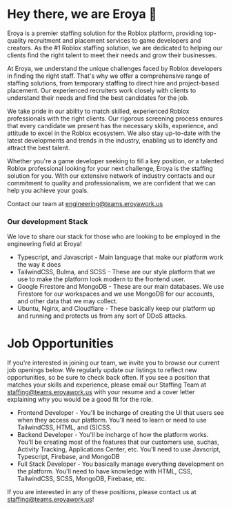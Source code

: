 # Hey there, we are Eroya 👋

Eroya is a premier staffing solution for the Roblox platform, providing top-quality recruitment and placement services to game developers and creators. As the #1 Roblox staffing solution, we are dedicated to helping our clients find the right talent to meet their needs and grow their businesses.

At Eroya, we understand the unique challenges faced by Roblox developers in finding the right staff. That's why we offer a comprehensive range of staffing solutions, from temporary staffing to direct hire and project-based placement. Our experienced recruiters work closely with clients to understand their needs and find the best candidates for the job.

We take pride in our ability to match skilled, experienced Roblox professionals with the right clients. Our rigorous screening process ensures that every candidate we present has the necessary skills, experience, and attitude to excel in the Roblox ecosystem. We also stay up-to-date with the latest developments and trends in the industry, enabling us to identify and attract the best talent.

Whether you're a game developer seeking to fill a key position, or a talented Roblox professional looking for your next challenge, Eroya is the staffing solution for you. With our extensive network of industry contacts and our commitment to quality and professionalism, we are confident that we can help you achieve your goals.

Contact our team at [engineering@teams.eroyawork.us](mailto:engineering@teams.eroyawork.us)

### Our development Stack
We love to share our stack for those who are looking to be employed in the engineering field at Eroya!

* Typescript, and Javascript - Main language that make our platform work the way it does
* TailwindCSS, Bulma, and SCSS - These are our style platform that we use to make the platform look modern to the frontend user.
* Google Firestore and MongoDB - These are our main databases. We use Firestore for our workspaces and we use MongoDB for our accounts, and other data that we may collect.
* Ubuntu, Nginx, and Cloudflare - These basically keep our platform up and running and protects us from any sort of DDoS attacks. 

# Job Opportunities
If you're interested in joining our team, we invite you to browse our current job openings below. We regularly update our listings to reflect new opportunities, so be sure to check back often. If you see a position that matches your skills and experience, please email our Staffing Team at [staffing@teams.eroyawork.us](mailto:staffing@teams.eroyawork.us) with your resume and a cover letter explaining why you would be a good fit for the role.

* Frontend Developer - You'll be incharge of creating the UI that users see when they access our platform. You'll need to learn or need to use TailwindCSS, HTML, and (S)CSS.
* Backend Developer - You'll be incharge of how the platform works. You'll be creating most of the features that our customers use, suchas, Activity Tracking, Applications Center, etc. You'll need to use Javscript, Typescript, Firebase, and MongoDB
* Full Stack Developer - You basically manage everything development on the platform. You'll need to have knowledge with HTML, CSS, TailwindCSS, SCSS, MongoDB, Firebase, etc. 

If you are interested in any of these positions, please contact us at [staffing@teams.eroyawork.us](mailto:staffing@teams.eroyawork.us)!

